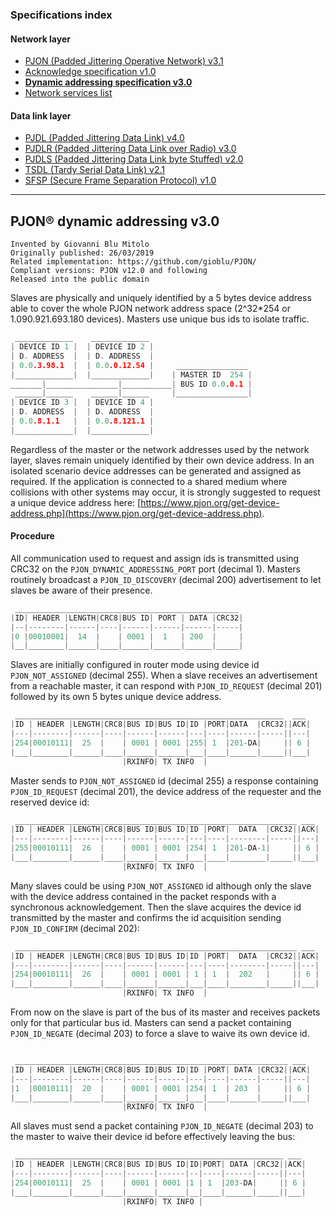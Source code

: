 ### Specifications index

#### Network layer
- [PJON (Padded Jittering Operative Network) v3.1](/specification/PJON-protocol-specification-v3.1.md)
- [Acknowledge specification v1.0](/specification/PJON-protocol-acknowledge-specification-v1.0.md)
- **[Dynamic addressing specification v3.0](/specification/PJON-dynamic-addressing-specification-v3.0.md)**
- [Network services list](/specification/PJON-network-services-list.md)
#### Data link layer
- [PJDL (Padded Jittering Data Link) v4.0](/src/strategies/SoftwareBitBang/specification/PJDL-specification-v4.0.md)
- [PJDLR (Padded Jittering Data Link over Radio) v3.0](/src/strategies/OverSampling/specification/PJDLR-specification-v3.0.md)
- [PJDLS (Padded Jittering Data Link byte Stuffed) v2.0](/src/strategies/AnalogSampling/specification/PJDLS-specification-v2.0.md)
- [TSDL (Tardy Serial Data Link) v2.1](/src/strategies/ThroughSerial/specification/TSDL-specification-v2.1.md)
- [SFSP (Secure Frame Separation Protocol) v1.0](/specification/SFSP-frame-separation-specification-v1.0.md)

---

## PJON® dynamic addressing v3.0
```
Invented by Giovanni Blu Mitolo
Originally published: 26/03/2019
Related implementation: https://github.com/gioblu/PJON/
Compliant versions: PJON v12.0 and following
Released into the public domain
```
Slaves are physically and uniquely identified by a 5 bytes device address able to cover the whole PJON network address space (2^32*254 or 1.090.921.693.180 devices). Masters use unique bus ids to isolate traffic.
```cpp  
 _____________    _____________
| DEVICE ID 1 |  | DEVICE ID 2 |
| D. ADDRESS  |  | D. ADDRESS  |
| 0.0.3.98.1  |  | 0.0.0.12.54 |     ________________
|_____________|  |_____________|    | MASTER ID  254 |
_______|________________|___________| BUS ID 0.0.0.1 |
 ______|______    ______|______     |________________|
| DEVICE ID 3 |  | DEVICE ID 4 |
| D. ADDRESS  |  | D. ADDRESS  |
| 0.0.8.1.1   |  | 0.0.8.121.1 |
|_____________|  |_____________|
```
Regardless of the master or the network addresses used by the network layer, slaves remain uniquely identified by their own device address. In an isolated scenario device addresses can be generated and assigned as required. If the application is connected to a shared medium where collisions with other systems may occur, it is strongly suggested to request a unique device address here: [https://www.pjon.org/get-device-address.php](https://www.pjon.org/get-device-address.php).

#### Procedure
All communication used to request and assign ids is transmitted using CRC32 on the `PJON_DYNAMIC_ADDRESSING_PORT` port (decimal 1). Masters routinely broadcast a `PJON_ID_DISCOVERY` (decimal 200) advertisement to let slaves be aware of their presence.  
```cpp  
 __________________________________________________
|ID| HEADER |LENGTH|CRC8|BUS ID| PORT | DATA |CRC32|
|--|--------|------|----|------|------|------|-----|
|0 |00010001|  14  |    | 0001 |  1   | 200  |     |
|__|________|______|____|______|______|______|_____|   
```

Slaves are initially configured in router mode using device id `PJON_NOT_ASSIGNED` (decimal 255). When a slave receives an advertisement from a reachable master, it can respond with `PJON_ID_REQUEST` (decimal 201) followed by its own 5 bytes unique device address.
```cpp  
 ____________________________________________________________  ___
|ID | HEADER |LENGTH|CRC8|BUS ID|BUS ID|ID |PORT|DATA  |CRC32||ACK|
|---|--------|------|----|------|------|---|----|------|-----||---|
|254|00010111|  25  |    | 0001 | 0001 |255| 1  |201-DA|     || 6 |
|___|________|______|____|______|______|___|____|______|_____||___|
                         |RXINFO| TX INFO  |          

```
Master sends to `PJON_NOT_ASSIGNED` id (decimal 255) a response containing `PJON_ID_REQUEST` (decimal 201), the device address of the requester and the reserved device id:
```cpp  
 _______________________________________________________________ ___
|ID | HEADER |LENGTH|CRC8|BUS ID|BUS ID|ID |PORT|  DATA  |CRC32||ACK|
|---|--------|------|----|------|------|---|----|--------|-----||---|
|255|00010111|  26  |    | 0001 | 0001 |254| 1  |201-DA-1|     || 6 |
|___|________|______|____|______|______|___|____|________|_____||___|
                         |RXINFO| TX INFO  |   
```
Many slaves could be using `PJON_NOT_ASSIGNED` id although only the slave with the device address contained in the packet responds with a synchronous acknowledgement. Then the slave acquires the device id transmitted by the master and confirms the id acquisition sending `PJON_ID_CONFIRM` (decimal 202):
```cpp  
 _______________________________________________________________ ___
|ID | HEADER |LENGTH|CRC8|BUS ID|BUS ID|ID |PORT|  DATA  |CRC32||ACK|
|---|--------|------|----|------|------|---|----|--------|-----||---|
|254|00010111|  26  |    | 0001 | 0001 | 1 | 1  |  202   |     || 6 |
|___|________|______|____|______|______|___|____|________|_____||___|
                         |RXINFO| TX INFO  |   
```
From now on the slave is part of the bus of its master and receives packets only for that particular bus id. Masters can send a packet containing `PJON_ID_NEGATE` (decimal 203) to force a slave to waive its own device id.
```cpp  

 _____________________________________________________________ ___
|ID | HEADER |LENGTH|CRC8|BUS ID|BUS ID|ID |PORT| DATA |CRC32||ACK|
|---|--------|------|----|------|------|---|----|------|-----||---|
|1  |00010111|  20  |    | 0001 | 0001 |254| 1  | 203  |     || 6 |
|___|________|______|____|______|______|___|____|______|_____||___|
                         |RXINFO| TX INFO  |   
```
All slaves must send a packet containing `PJON_ID_NEGATE` (decimal 203) to the master to waive their device id before effectively leaving the bus:
```cpp  
 ____________________________________________________________ ___
|ID | HEADER |LENGTH|CRC8|BUS ID|BUS ID|ID|PORT| DATA |CRC32||ACK|
|---|--------|------|----|------|------|--|----|------|-----||---|
|254|00010111|  25  |    | 0001 | 0001 |1 | 1  |203-DA|     || 6 |
|___|________|______|____|______|______|__|____|______|_____||___|
                         |RXINFO| TX INFO |   
```
